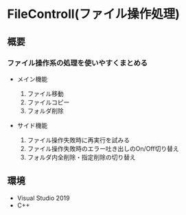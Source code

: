 # FileControll(ファイル操作処理)

## 概要  
### ファイル操作系の処理を使いやすくまとめる  

- メイン機能  
  1. ファイル移動  
  1. ファイルコピー  
  1. フォルダ削除  
  
- サイド機能
  1. ファイル操作失敗時に再実行を試みる
  1. ファイル操作失敗時のエラー吐き出しのOn/Off切り替え
  1. フォルダ内全削除・指定削除の切り替え

## 環境  
- Visual Studio 2019
- C++
